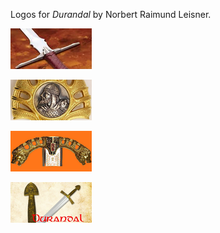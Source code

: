 
Logos for *Durandal* by Norbert Raimund Leisner.

![alt text](durandal-1.bmp)

![alt text](durandal-2.bmp)

![alt text](durandal-3.bmp)

![alt text](durandal-4.bmp)
